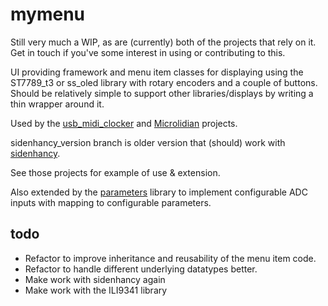 # mymenu

Still very much a WIP, as are (currently) both of the projects that rely on it.  Get in touch if you've some interest in using or contributing to this.
 
UI providing framework and menu item classes for displaying using the ST7789_t3 or ss_oled library with rotary encoders and a couple of buttons.  Should be relatively simple to support other libraries/displays by writing a thin wrapper around it.

Used by the [usb_midi_clocker](https://github.com/doctea/usb_midi_clocker) and [Microlidian](https://github.com/doctea/Microlidian) projects.

sidenhancy_version branch is older version that (should) work with [sidenhancy](https://github.com/doctea/sidenhancy).  

See those projects for example of use & extension.

Also extended by the [parameters](https://github.com/doctea/parameters) library to implement configurable ADC inputs with mapping to configurable parameters.

## todo

- Refactor to improve inheritance and reusability of the menu item code.
- Refactor to handle different underlying datatypes better.
- Make work with sidenhancy again
- Make work with the ILI9341 library
